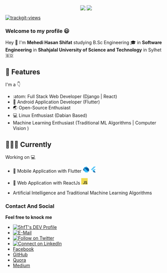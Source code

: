 <p align='center'>
<img align='center' src="https://github-readme-stats.vercel.app/api?username=jspw&&show_icons=true&title_color=ffffff&icon_color=bb2acf&text_color=daf7dc&bg_color=191919">
 
 <img align='center' src = "https://github-readme-stats.vercel.app/api/top-langs/?username=jspw&theme=highcontrast&hide_border=true&layout=compact">

 <p/>
 
<a href="https://trackgit.com">
<img src="https://sfy.cx/u/pkg" alt="trackgit-views" />
</a>

<br>

### Welcome to my profile :smiley: 
Hey :wave: I'm **Mehedi Hasan Shifat** studying B.Sc Engineering :mortar_board: in **Software Engineering** in **Shahjalal University of Science and Technology** in Sylhet :bangladesh:

## 🌟 Features 
I'm a  :point_down:
- :atom: Full Stack Web Developer (Django | React)
- :iphone: Android Application Developer (Flutter)
- 🌏 Open-Source Enthusiast
- :computer: Linux Enthusiast (Dabian Based)
- Machine Learning Enthusiast (Traditional ML Algorithms | Computer Vision )


## 🏃🏽‍♂️ Currently

Working on 💻

- 📱 Mobile Application with Flutter <code><img height="20" src="https://raw.githubusercontent.com/github/explore/80688e429a7d4ef2fca1e82350fe8e3517d3494d/topics/dart/dart.png"></code>
<code><img height="20" src="https://raw.githubusercontent.com/github/explore/cebd63002168a05a6a642f309227eefeccd92950/topics/flutter/flutter.png"></code>

- 📝 Web Application with ReactJs <code><img height="20" src="https://raw.githubusercontent.com/github/explore/80688e429a7d4ef2fca1e82350fe8e3517d3494d/topics/javascript/javascript.png"></code>

- Artificial Intelligence and Traditional Machine Learning Algorithms

### Contact And Social
**Feel free to knock me**  
- <a href="https://dev.to/mhshifat"><img src="https://d2fltix0v2e0sb.cloudfront.net/dev-badge.svg" alt="5hfT's DEV Profile" height="30" width="30"></a>
- [![E-Mail](https://img.shields.io/badge/--email?label=E-mail&logo=microsoft-outlook&style=social)](mailto:mhshifat757@gmail.com)
- [![Follow on Twitter](https://img.shields.io/badge/--twitter?label=Twitter&logo=Twitter&style=social)](https://twitter.com/mhshifat757)
- [![Connect on LinkedIn](https://img.shields.io/badge/--linkedin?label=LinkedIn&logo=LinkedIn&style=social)](https://www.linkedin.com/in/mehedi-hasan-shifat)
- [Facebook](https://www.facebook.com/rio57mh/) 
- [GitHub](https://github.com/jspw) 
- [Quora](https://www.quora.com/profile/Mehedi-Hasan-Shifat) 
- [Medium](https://medium.com/@mhshifat757)


